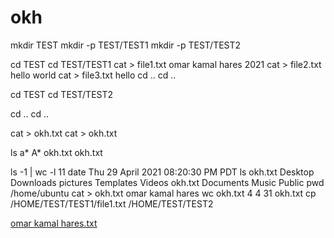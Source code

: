 # okh
mkdir TEST
mkdir -p TEST/TEST1
mkdir -p TEST/TEST2

cd TEST
cd TEST/TEST1
cat > file1.txt
omar kamal hares 2021
cat > file2.txt
hello world 
cat > file3.txt
hello
cd .. 
cd ..

cd TEST
cd TEST/TEST2

cd ..
cd ..

cat > okh.txt
cat > okh.txt

ls a* A*
okh.txt  okh.txt

ls -1 |  wc -l
11
date 
Thu 29 April 2021 08:20:30 PM PDT 
ls 
okh.txt Desktop Downloads pictures Templates Videos 
okh.txt Documents Music Public 
pwd 
/home/ubuntu
cat > okh.txt
omar kamal hares
wc okh.txt
4 4 31 okh.txt 
cp /HOME/TEST/TEST1/file1.txt  /HOME/TEST/TEST2


[omar kamal hares.txt](https://github.com/ok201810/okh/files/6401797/omar.kamal.hares.txt)
